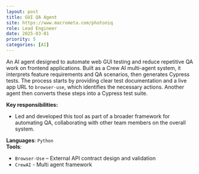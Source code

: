 ```yaml
---
layout: post
title: GUI QA Agent
site: https://www.macrometa.com/photoniq
role: Lead Engineer
date: 2025-03-01
priority: 5
categories: [AI]
---
```


An AI agent designed to automate web GUI testing and reduce repetitive QA work on frontend applications. Built as a Crew AI multi-agent system, it interprets feature requirements and QA scenarios, then generates Cypress tests. The process starts by providing clear test documentation and a live app URL to `browser-use`, which identifies the necessary actions. Another agent then converts these steps into a Cypress test suite.

**Key responsibilities:**
- Led and developed this tool as part of a broader framework for automating QA, collaborating with other team members on the overall system.

**Languages**: `Python`  
**Tools**:
  - `Browser-Use` – External API contract design and validation
  - `CrewAI` - Multi agent framework
